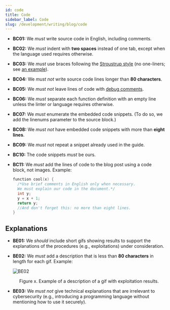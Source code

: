 ```yaml
---
id: code
title: Code
sidebar_label: Code
slug: /development/writing/blog/code
---
```


* **BC01:** We *must* write source code in English,
  including comments.

* **BC02:** We *must* indent with **two spaces** instead of one tab,
  except when the language used requires otherwise.

* **BC03:** We *must* use braces
  following the [Stroustrup style](https://en.wikipedia.org/wiki/Indentation_style#Variant:_Stroustrup)
  (no one-liners; see [an example](https://eslint.org/docs/rules/brace-style#stroustrup)).

* **BC04:** We *must not* write source code lines
  longer than **80 characters**.

* **BC05:** We *must not* leave lines of code
  with [debug comments](https://en.wikipedia.org/wiki/Comment_(computer_programming)#Debugging).

* **BC06:** We *must* separate each function definition with an empty line
  unless the linter or language requires otherwise.

* **BC07:** We *must* enumerate the embedded code snippets.
  (To do so, we add the linenums parameter to the source block.)

* **BC08:** We *must not* have embedded code snippets
  with more than **eight lines**.

* **BC09:** We *must* not repeat a snippet already used in the guide.

* **BC10:** The code snippets *must* be ours.

* **BC11:** We *must* add the lines of code to the blog post
  using a code block, not images.
  Example:

  ```c
  function cool(x) {
    /*Use brief comments in English only when necessary.
    We must explain our code in the document.*/
    int y;
    y = x + 1;
    return y;
    //And don't forget this: no more than eight lines.
  }
  ```

## Explanations

* **BE01:** We *should* include short gifs showing results
  to support the explanations of the procedures (e.g., exploitations)
  under consideration.

* **BE02:** We *must* add a description
  that is less than **80 characters** in length
  for each gif.
  Example:

  ![BE02](https://res.cloudinary.com/fluid-attacks/image/upload/v1624053143/docs/development/writing/bea_pavipm.gif)
  <p align="center">
  Figure x. Example of a description of a gif with exploitation results.
  </p>

* **BE03:** We *must not* give technical explanations
  that are irrelevant to cybersecurity
  (e.g., introducing a programming language
  without mentioning how to use it securely).
